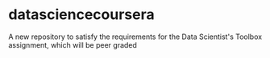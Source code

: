 # datasciencecoursera
A new repository to satisfy the requirements for the Data Scientist's Toolbox assignment, which will be peer graded
